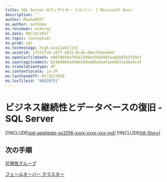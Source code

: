 ```yaml
---
title: SQL Server のディザスター リカバリー | Microsoft Docs
description: ''
author: MashaMSFT
ms.author: mathoma
ms.reviewer: mikeray
ms.date: 09/14/2017
ms.topic: conceptual
ms.prod: sql
ms.technology: high-availability
ms.assetid: c75717c8-c677-4033-8ca6-d0ac93aee04d
ms.openlocfilehash: e08700fda793e2290e47b4499faa6bb97b37592f
ms.sourcegitcommit: b2464064c0566590e486a3aafae6d67ce2645cef
ms.translationtype: HT
ms.contentlocale: ja-JP
ms.lasthandoff: 07/15/2019
ms.locfileid: "68020751"
---
```

# <a name="business-continuity-and-database-recovery---sql-server"></a>ビジネス継続性とデータベースの復旧 - SQL Server
[!INCLUDE[tsql-appliesto-ss2016-xxxx-xxxx-xxx-md](../includes/tsql-appliesto-ss2016-xxxx-xxxx-xxx-md.md)]
[!INCLUDE[HA-Story](../includes/sql-server-ha-story.md)]

## <a name="next-steps"></a>次の手順

[可用性グループ](availability-groups/windows/overview-of-always-on-availability-groups-sql-server.md)

[ フェールオーバー クラスター](../sql-server/failover-clusters/install/sql-server-failover-cluster-installation.md)

